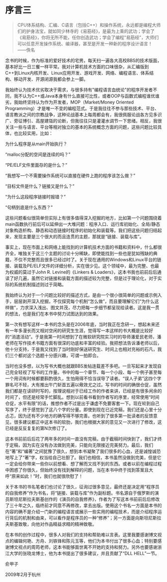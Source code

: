# 序言三

> CPU体系结构、汇编、C语言（包括C++）和操作系统，永远都是编程大师们的护身法宝，就如同少林寺的《易筋经》，是最为上乘的武功；学会了《易筋经》，你将无所不能，任你创造武功；学会了编程"易筋经"，大师们可以任意开发操作系统、编译器，甚至是开发一种新的程序设计语言！\
——佚名

念书的时候，作为标准的爱好技术的宅男，每天扫一遍各大高校BBS的技术版面，基本好比一日三餐一样平常。我对计算机技术方面的口味很杂，从汇编版到C++到Linux内核开发、Linux应用开发、游戏开发、网络、编程语言、体系结构、移动开发、开源闭源我都会参上一脚。

我始终认为技术优劣取决于需求，与很多持有"编程语言血统论"的程序开发者不同，我不认为C++或Java本身有什么直接可比性，或者OOP与函数式编程谁优谁劣，我始终坚持认为作为开发者，MOP（Market/Money
Oriented
Programming）才是唯一不变的编程范式。于是我往往不参与那些技术、平台、语言教派之间的宗教战争，这种论战基本上每周都会有，我很佩服论战各方见多识广、旁征博引、高屋建瓴的论断，但我往往只是灌灌水调节一下思绪。相反，我很关注一些与语言、平台等相对独立的基本的系统概念方面的问题，这些问题比较具体，也比较实用，比如：

为什么程序是从main开始执行？

“malloc分配的空间是连续的吗？”

“PE/ELF文件里面存的是什么？”

“我想写一个不需要操作系统可以直接在硬件上跑的程序该怎么做？”

“目标文件是什么？链接又是什么？”

“为什么这段程序链接时报错？”

“句柄到底是什么东西？”

这些问题看似很简单但实际上有很多值得深入挖掘的地方，比如第一个问题围绕着main函数执行前后可以延伸出一大堆问题：程序入口、运行库初始化、全局/静态对象构造析构、静态和动态链接时程序的初始化和装载等。我们把这些问题归结起来，发现主要是三个很大的而且连贯的主题，那就是“链接、装载与库”。

事实上，现在市面上和网络上能找到的计算机技术方面的书籍和资料中，什么都很齐全，唯独关于这三个主题的讨论十分稀缺，即使能找到一些也是犹如残缺的典籍，不仅不完整而且很多已经过时了。关于现在通用的Windows和Linux平台的链接、装载及PE/ELF文件的详细分析，实在很少见。这个领域中，最为完整、也最为权威的莫过于John R. Levine的《Linkers & Loaders》，这本书我也前前后后通读了好几遍，虽然它对链接和装载方面的描述较为完整，但是过于理论化，对于实际的系统机制描述则过于简略。

我始终认为对于一个问题比较好的描述方式，是由一个很小很简单的问题或示例入手，层层剥开深入挖掘，不仅探究每个机制“怎么做”，而且要理解它们“为什么这样做”，力求深入浅出、图文并茂，尽力把每一步细节都呈现给读者。这是我一贯的想法，也是我们在本书中努力试图达到的效果。

第一次有想写这样一本书的念头是在2006年底，当时我正在念研一，想起未来还有一年多漫长而又相对空闲的研究生生涯，觉得写一本这样的书大概是比较好的“消遣活动”。于是我第一时间想到了在微软研究院实习时的导师潘爱民老师，潘老师在写作技术书籍方面有很深的功底和丰富的经验。我把想法告诉潘老师以后，他十分支持，于是我又找到了当时刚好保送研究生、时间上也相对充裕的石凡，我们三个都对这个选题十分感兴趣，可谓一拍即合。

当时也没多想，以为写书大概也就跟BBS发帖连载差不多吧。一旦写起来才发现自己完全轻视了写书的工作量。书中的每一个章节、每一个小段、每一个例子甚至每一个用词有时候都要斟酌很久，生怕用得不恰当误导了读者。“误人子弟”这四个字罪名可不轻，大有推出午门斩首五遍以儆效尤之过。写书的时间的确很仓促，虽然我们都是在读研时写的，按理说相对于已经工作的作者来讲，已经是有很多闲余的时间了，但还是经常手忙脚乱。想到以前看书看到作者写的序里，经常使用“时间仓促，水平有限”的话，推想作者不过是出于谦虚不免要客套一下。现在轮到自己写序了，终于感觉到了这八个字的分量。即使到现在已近完稿，我们还是心里十分忐忑，因为还有不少地方的确写得不够完善。也听到了很多第一批读者的反馈意见，很多建议都正中这本书的软肋，我们也根据大家的意见又一次进行了修改，这已经是反反复复的第N次修订了。

这本书前前后后花了两年多的时间一直没有完稿，由于截稿时间快到了，我们才终于定稿，因为实在没有办法做到完美，只能向无限接近完美努力。最后，我们在“著”和“编著”之间犹豫了很久，想到本书凝聚了我们很多的心血，还是诚惶诚恐地写上了“著”字，权当给自己壮胆了。我们也相信，本书虽然没做到完美，但是它一定会给你带来一些你以前想看、想了解而又找不到的东西。或者以前在编程过程中困惑了你很久，但始终没有找到解释的问题，当在本书中终于找到答案且大呼“原来如此！”时，我们也就很欣慰了！

关于本书的书名笔者们也讨论了很久，征询过很多意见，最终还是决定用“程序员的自我修养”作为书名，将“链接、装载与库”作为副标题。书名源自于俄罗斯的演员斯坦尼斯拉夫斯基创作的《演员的自我修养》，作者为了写这本书前前后后修改了三十年之久，临终前才同意不再修改，拿去出版。使用这个书名一方面是本书的内容的确不是介绍一门新的编程语言或展示一些实用的编程技术，而是介绍程序运行背后的机制和由来，可以看作是程序员的一种“修养”；另一方面是向斯坦尼斯拉夫斯基致敬，向他对作品精益求精的精神致敬。

在本书的创作过程中，很多人对我们的支持和帮助难以言表。这里我要感谢博文视点的编辑何艳、方舟、刘铁锋和陈元玉等，他们为本书付出了很多心血；特别要感谢博文视点的周筠老师，这本书能够面世离不开她的支持和努力。另外也要感谢浙江大学的张晓龙博士，他为本书提出了很多建议，并且贡献了“DLL HELL”一节。

俞甲子

2009年2月于杭州
